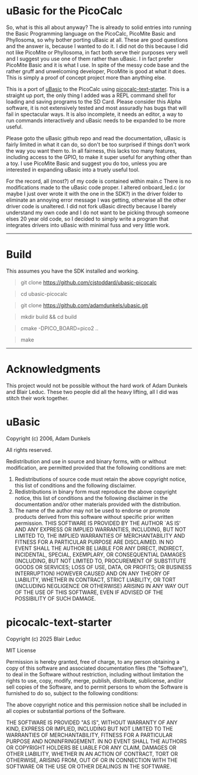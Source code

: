 # uBasic for the PicoCalc

So, what is this all about anyway? The is already to solid entries into running the Basic Programming language on the PicoCalc, PicoMite Basic and 
Phyllosoma, so why bother porting uBasic at all. These are good questions and the answer is, because I wanted to do it. I did not do this because I did not like PicoMite or Phyllosoma, in fact both serve their purposes very well and I suggest you use one of them rather than uBasic. I in fact prefer PicoMite Basic and it is what I use. In spite of the messy code base and the rather gruff and unwelcoming developer, PicoMite is good at what it does. This is simply a proof of concept project more than anything else.

This is a port of [uBasic](https://github.com/adamdunkels/ubasic) to the PicoCalc using [picocalc-text-starter](https://github.com/BlairLeduc/picocalc-text-starter). This is a straight up port, the only thing I added was a REPL command shell for loading and saving programs to the SD Card. Please consider this Alpha software, it is not extensively tested and most assuradly has bugs that will fail in spectacular ways. It is also incomplete,  it needs an editor, a way to run commands interactively and uBasic needs to be expanded to be more useful.

Please goto the uBasic github repo and read the documentation, uBasic is fairly limited in what it can do, so don't be too surprised if things don't work the way you want them to. In all fairness, this lacks too many features, including access to the GPIO, to make it super useful for anything other than a toy. I use PicoMite Basic and suggest you do too, unless you are interested in expanding uBasic into a truely useful tool.

For the record, all (most?) of my code is contained within main.c There is no modifications made to the uBasic code proper. I altered onboard_led.c (or maybe I just over wrote it with the one in the SDK?) in the driver folder to eliminate an annoying error message I was getting, otherwise all the other driver code is unaltered. I did not fork uBasic directly because I barely understand my own code and I do not want to be picking through someone elses 20 year old code, so I decided to simply write a program that integrates drivers into uBasic with minimal fuss and very little work.

--------------------

# Build

This assumes you have the SDK installed and working.

> git clone https://github.com/cjstoddard/ubasic-picocalc

> cd ubasic-picocalc

> git clone https://github.com/adamdunkels/ubasic.git

> mkdir build && cd build

> cmake -DPICO_BOARD=pico2 ..

> make

--------------------

# Acknowledgments

This project would not be possible without the hard work of Adam Dunkels and Blair Leduc. These two people did all the heavy lifting, all I did was stitch their work together.

# uBasic

Copyright (c) 2006, Adam Dunkels

All rights reserved.

Redistribution and use in source and binary forms, with or without 
modification, are permitted provided that the following conditions 
are met: 
1. Redistributions of source code must retain the above copyright 
   notice, this list of conditions and the following disclaimer. 
2. Redistributions in binary form must reproduce the above copyright 
   notice, this list of conditions and the following disclaimer in the 
   documentation and/or other materials provided with the distribution. 
3. The name of the author may not be used to endorse or promote
   products derived from this software without specific prior
   written permission.
THIS SOFTWARE IS PROVIDED BY THE AUTHOR `AS IS' AND ANY EXPRESS
OR IMPLIED WARRANTIES, INCLUDING, BUT NOT LIMITED TO, THE IMPLIED
WARRANTIES OF MERCHANTABILITY AND FITNESS FOR A PARTICULAR PURPOSE
ARE DISCLAIMED.  IN NO EVENT SHALL THE AUTHOR BE LIABLE FOR ANY
DIRECT, INDIRECT, INCIDENTAL, SPECIAL, EXEMPLARY, OR CONSEQUENTIAL
DAMAGES (INCLUDING, BUT NOT LIMITED TO, PROCUREMENT OF SUBSTITUTE
GOODS OR SERVICES; LOSS OF USE, DATA, OR PROFITS; OR BUSINESS
INTERRUPTION) HOWEVER CAUSED AND ON ANY THEORY OF LIABILITY,
WHETHER IN CONTRACT, STRICT LIABILITY, OR TORT (INCLUDING
NEGLIGENCE OR OTHERWISE) ARISING IN ANY WAY OUT OF THE USE OF THIS
SOFTWARE, EVEN IF ADVISED OF THE POSSIBILITY OF SUCH DAMAGE.

# picocalc-text-starter

Copyright (c) 2025 Blair Leduc

MIT License

Permission is hereby granted, free of charge, to any person obtaining a copy
of this software and associated documentation files (the "Software"), to deal
in the Software without restriction, including without limitation the rights
to use, copy, modify, merge, publish, distribute, sublicense, and/or sell
copies of the Software, and to permit persons to whom the Software is
furnished to do so, subject to the following conditions:

The above copyright notice and this permission notice shall be included in all
copies or substantial portions of the Software.

THE SOFTWARE IS PROVIDED "AS IS", WITHOUT WARRANTY OF ANY KIND, EXPRESS OR
IMPLIED, INCLUDING BUT NOT LIMITED TO THE WARRANTIES OF MERCHANTABILITY,
FITNESS FOR A PARTICULAR PURPOSE AND NONINFRINGEMENT. IN NO EVENT SHALL THE
AUTHORS OR COPYRIGHT HOLDERS BE LIABLE FOR ANY CLAIM, DAMAGES OR OTHER
LIABILITY, WHETHER IN AN ACTION OF CONTRACT, TORT OR OTHERWISE, ARISING FROM,
OUT OF OR IN CONNECTION WITH THE SOFTWARE OR THE USE OR OTHER DEALINGS IN THE
SOFTWARE.


